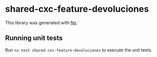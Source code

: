# shared-cxc-feature-devoluciones

This library was generated with [Nx](https://nx.dev).

## Running unit tests

Run `nx test shared-cxc-feature-devoluciones` to execute the unit tests.
